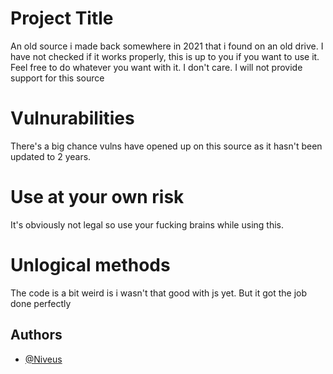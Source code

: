 
# Project Title

An old source i made back somewhere in 2021 that i found on an old drive.
I have not checked if it works properly, this is up to you if you want to use it.
Feel free to do whatever you want with it. I don't care. I will not provide support for this source

# Vulnurabilities

There's a big chance vulns have opened up on this source as it hasn't been updated to 2 years.

# Use at your own risk

It's obviously not legal so use your fucking brains while using this.

# Unlogical methods

The code is a bit weird is i wasn't that good with js yet. But it got the job done perfectly


## Authors

- [@Niveus](https://www.github.com/rayan1159)
